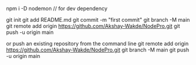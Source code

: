 npm i -D nodemon // for dev dependency

git init
git add README.md
git commit -m "first commit"
git branch -M main
git remote add origin https://github.com/Akshay-Wakde/NodePro.git
git push -u origin main


or push an existing repository from the command line
git remote add origin https://github.com/Akshay-Wakde/NodePro.git
git branch -M main
git push -u origin main